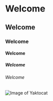# Welcome
## Welcome
### Welcome
#### Welcome
##### Welcome
###### Welcome

![Image of Yaktocat](https://octodex.github.com/images/yaktocat.png)

